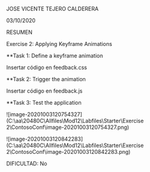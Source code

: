 JOSE VICENTE TEJERO CALDERERA	

03/10/2020

RESUMEN

Exercise 2: Applying Keyframe Animations

**Task 1: Define a keyframe animation

Insertar código en feedback.css



**Task 2: Trigger the animation

Insertar código en feedback.js



**Task 3: Test the application

![image-20201003120754327](C:\aa\20480C\Allfiles\Mod12\Labfiles\Starter\Exercise 2\ContosoConf\image-20201003120754327.png)



![image-20201003120842283](C:\aa\20480C\Allfiles\Mod12\Labfiles\Starter\Exercise 2\ContosoConf\image-20201003120842283.png)



DIFICULTAD: No
